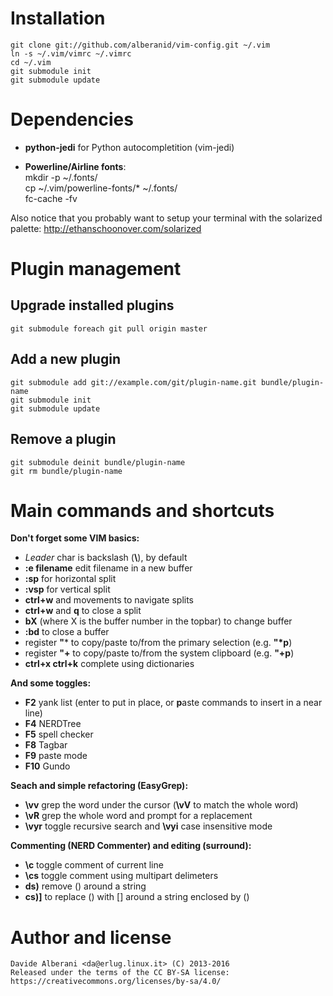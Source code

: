Installation
============

    git clone git://github.com/alberanid/vim-config.git ~/.vim
    ln -s ~/.vim/vimrc ~/.vimrc
    cd ~/.vim
    git submodule init
    git submodule update

Dependencies
============

* **python-jedi** for Python autocompletition (vim-jedi)

* **Powerline/Airline fonts**:  
    mkdir -p ~/.fonts/  
    cp ~/.vim/powerline-fonts/* ~/.fonts/  
    fc-cache -fv  

Also notice that you probably want to setup your terminal with the solarized palette: http://ethanschoonover.com/solarized

Plugin management
=================

Upgrade installed plugins
-------------------------

    git submodule foreach git pull origin master

Add a new plugin
----------------

    git submodule add git://example.com/git/plugin-name.git bundle/plugin-name
    git submodule init
    git submodule update

Remove a plugin
---------------
    git submodule deinit bundle/plugin-name
    git rm bundle/plugin-name


Main commands and shortcuts
===========================

**Don't forget some VIM basics:**
* _Leader_ char is backslash (**\\**), by default
* **:e filename** edit filename in a new buffer
* **:sp** for horizontal split
* **:vsp** for vertical split
* **ctrl+w** and movements to navigate splits
* **ctrl+w** and **q** to close a split
* **bX** (where X is the buffer number in the topbar) to change buffer
* **:bd** to close a buffer
* register **"*** to copy/paste to/from the primary selection (e.g. **"\*p**)
* register **"+** to copy/paste to/from the system clipboard (e.g. **"+p**)
* **ctrl+x ctrl+k** complete using dictionaries

**And some toggles:**
* **F2** yank list (enter to put in place, or **p**aste commands to insert in a near line)
* **F4** NERDTree
* **F5** spell checker
* **F8** Tagbar
* **F9** paste mode
* **F10** Gundo

**Seach and simple refactoring (EasyGrep):**
* **\\vv** grep the word under the cursor (**\\vV** to match the whole word)
* **\\vR** grep the whole word and prompt for a replacement
* **\\vyr** toggle recursive search and **\\vyi** case insensitive mode

**Commenting (NERD Commenter) and editing (surround):**
* **\\c<space>** toggle comment of current line
* **\\cs** toggle comment using multipart delimeters
* **ds)** remove () around a string
* **cs)]** to replace () with [] around a string enclosed by ()


Author and license
==================

    Davide Alberani <da@erlug.linux.it> (C) 2013-2016
    Released under the terms of the CC BY-SA license: https://creativecommons.org/licenses/by-sa/4.0/
